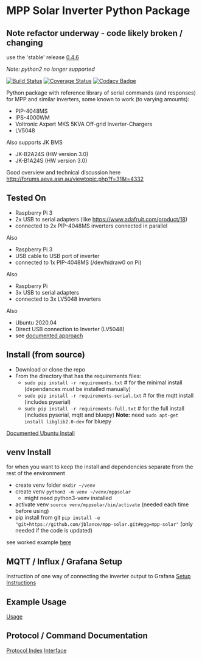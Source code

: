 # MPP Solar Inverter Python Package

## Note refactor underway - code likely broken / changing
use the 'stable' release [0.4.6](https://github.com/jblance/mpp-solar/releases/tag/v0.4.6)

_Note: python2 no longer supported_

[![Build Status](https://travis-ci.org/jblance/mpp-solar.svg?branch=master)](https://travis-ci.org/jblance/mpp-solar)
[![Coverage Status](https://coveralls.io/repos/github/jblance/mpp-solar/badge.svg?branch=master)](https://coveralls.io/github/jblance/mpp-solar?branch=master)
[![Codacy Badge](https://api.codacy.com/project/badge/Grade/08c51e13554d4f77836c6cc7b010df2c)](https://www.codacy.com/app/jblance/mpp-solar?utm_source=github.com&amp;utm_medium=referral&amp;utm_content=jblance/mpp-solar&amp;utm_campaign=Badge_Grade)

Python package with reference library of serial commands (and responses)
for MPP and similar inverters, some known to work (to varying amounts):
- PIP-4048MS
- IPS-4000WM
- Voltronic Axpert MKS 5KVA Off-grid Inverter-Chargers
- LV5048

Also supports JK BMS
- JK-B2A24S (HW version 3.0)
- JK-B1A24S (HW version 3.0)

Good overview and technical discussion here
http://forums.aeva.asn.au/viewtopic.php?f=31&t=4332

## Tested On
- Raspberry Pi 3
- 2x USB to serial adapters (like https://www.adafruit.com/product/18)
- connected to 2x PIP-4048MS inverters connected in parallel

Also
- Raspberry Pi 3
- USB cable to USB port of inverter
- connected to 1x PIP-4048MS (/dev/hidraw0 on Pi)

Also
- Raspberry Pi
- 3x USB to serial adapters
- connected to 3x LV5048 inverters

Also
- Ubuntu 2020.04
- Direct USB connection to Inverter (LV5048)
- see [documented approach](docs/ubuntu_install.md)

## Install (from source)
* Download or clone the repo
* From the directory that has the requirements files:
    * `sudo pip install -r requirements.txt`  # for the minimal install (dependances must be installed manually)
    * `sudo pip install -r requirements-serial.txt`  # for the mqtt install (includes pyserial)
    * `sudo pip install -r requirements-full.txt`  # for the full install (includes pyserial, mqtt and bluepy)
__Note:__ need `sudo apt-get install libglib2.0-dev` for bluepy

[Documented Ubuntu Install](docs/ubuntu_install.md)

## venv Install
for when you want to keep the install and dependencies separate from the rest of the environment
* create venv folder `mkdir ~/venv`
* create venv `python3 -m venv ~/venv/mppsolar`
    * might need python3-venv installed
* activate venv `source venv/mppsolar/bin/activate` (needed each time before using)
* pip install from git `pip install -e "git+https://github.com/jblance/mpp-solar.git#egg=mpp-solar"` (only needed if the code is updated)

see worked example [here](docs/venv.md)

## MQTT / Influx / Grafana Setup ##
Instruction of one way of connecting the inverter output to Grafana
[Setup Instructions](docs/MQTT_Influx_Grafana.md)

## Example Usage
[Usage](docs/usage.md)

## Protocol / Command Documentation
[Protocol Index](docs/README.md)
[Interface](docs/interface.md)
